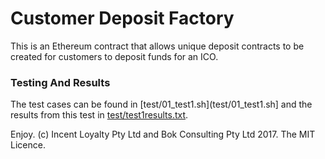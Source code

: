 # Customer Deposit Factory

This is an Ethereum contract that allows unique deposit contracts to be created for customers to deposit funds for an ICO.

### Testing And Results

The test cases can be found in [test/01_test1.sh](test/01_test1.sh] and the results from this test in [test/test1results.txt](test/test1results.txt).


Enjoy. (c) Incent Loyalty Pty Ltd and Bok Consulting Pty Ltd 2017. The MIT Licence.

